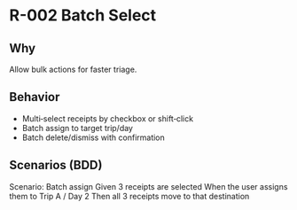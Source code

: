 # R-002 Batch Select

## Why
Allow bulk actions for faster triage.

## Behavior
- Multi‑select receipts by checkbox or shift‑click
- Batch assign to target trip/day
- Batch delete/dismiss with confirmation

## Scenarios (BDD)
Scenario: Batch assign
Given 3 receipts are selected
When the user assigns them to Trip A / Day 2
Then all 3 receipts move to that destination
